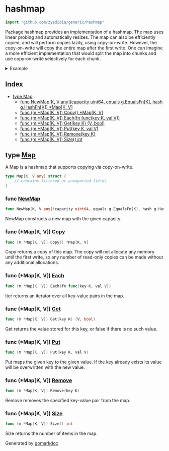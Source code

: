 <!-- Code generated by gomarkdoc. DO NOT EDIT -->

# hashmap

```go
import "github.com/zyedidia/generic/hashmap"
```

Package hashmap provides an implementation of a hashmap\. The map uses linear probing and automatically resizes\. The map can also be efficiently copied\, and will perform copies lazily\, using copy\-on\-write\. However\, the copy\-on\-write will copy the entire map after the first write\. One can imagine a more efficient implementation that would split the map into chunks and use copy\-on\-write selectively for each chunk\.

<details><summary>Example</summary>
<p>

```go
{
	m := NewMap[string, int](1, g.Equals[string], g.HashString)
	m.Put("foo", 42)
	m.Put("bar", 13)

	fmt.Println(m.Get("foo"))
	fmt.Println(m.Get("baz"))

	m.Remove("foo")

	fmt.Println(m.Get("foo"))

}
```

#### Output

```
42 true
0 false
0 false
```

</p>
</details>

## Index

- [type Map](<#type-map>)
  - [func NewMap[K, V any](capacity uint64, equals g.EqualsFn[K], hash g.HashFn[K]) *Map[K, V]](<#func-newmap>)
  - [func (m *Map[K, V]) Copy() *Map[K, V]](<#func-mapk-v-copy>)
  - [func (m *Map[K, V]) Each(fn func(key K, val V))](<#func-mapk-v-each>)
  - [func (m *Map[K, V]) Get(key K) (V, bool)](<#func-mapk-v-get>)
  - [func (m *Map[K, V]) Put(key K, val V)](<#func-mapk-v-put>)
  - [func (m *Map[K, V]) Remove(key K)](<#func-mapk-v-remove>)
  - [func (m *Map[K, V]) Size() int](<#func-mapk-v-size>)


## type [Map](<https://github.com/zyedidia/generic/blob/master/hashmap/map.go#L20-L27>)

A Map is a hashmap that supports copying via copy\-on\-write\.

```go
type Map[K, V any] struct {
    // contains filtered or unexported fields
}
```

### func [NewMap](<https://github.com/zyedidia/generic/blob/master/hashmap/map.go#L35>)

```go
func NewMap[K, V any](capacity uint64, equals g.EqualsFn[K], hash g.HashFn[K]) *Map[K, V]
```

NewMap constructs a new map with the given capacity\.

### func \(\*Map\[K\, V\]\) [Copy](<https://github.com/zyedidia/generic/blob/master/hashmap/map.go#L164>)

```go
func (m *Map[K, V]) Copy() *Map[K, V]
```

Copy returns a copy of this map\. The copy will not allocate any memory until the first write\, so any number of read\-only copies can be made without any additional allocations\.

### func \(\*Map\[K\, V\]\) [Each](<https://github.com/zyedidia/generic/blob/master/hashmap/map.go#L176>)

```go
func (m *Map[K, V]) Each(fn func(key K, val V))
```

Iter returns an iterator over all key\-value pairs in the map\.

### func \(\*Map\[K\, V\]\) [Get](<https://github.com/zyedidia/generic/blob/master/hashmap/map.go#L51>)

```go
func (m *Map[K, V]) Get(key K) (V, bool)
```

Get returns the value stored for this key\, or false if there is no such value\.

### func \(\*Map\[K\, V\]\) [Put](<https://github.com/zyedidia/generic/blob/master/hashmap/map.go#L88>)

```go
func (m *Map[K, V]) Put(key K, val V)
```

Put maps the given key to the given value\. If the key already exists its value will be overwritten with the new value\.

### func \(\*Map\[K\, V\]\) [Remove](<https://github.com/zyedidia/generic/blob/master/hashmap/map.go#L127>)

```go
func (m *Map[K, V]) Remove(key K)
```

Remove removes the specified key\-value pair from the map\.

### func \(\*Map\[K\, V\]\) [Size](<https://github.com/zyedidia/generic/blob/master/hashmap/map.go#L157>)

```go
func (m *Map[K, V]) Size() int
```

Size returns the number of items in the map\.



Generated by [gomarkdoc](<https://github.com/princjef/gomarkdoc>)
